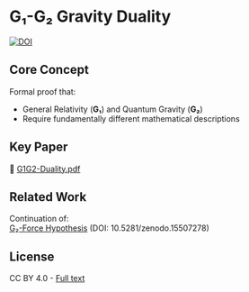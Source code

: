 # G₁-G₂ Gravity Duality

[![DOI](https://zenodo.org/badge/994150244.svg)](https://doi.org/10.5281/zenodo.15579179)

## Core Concept  
Formal proof that:  
- General Relativity (**G₁**) and Quantum Gravity (**G₂**)  
- Require fundamentally different mathematical descriptions  

## Key Paper  
📄 [G1G2-Duality.pdf](https://github.com/ArkOkupski-WAT/G1G2-Gravity-Duality/releases/download/v3.0.1/G1G2-Duality-v3.pdf)  

## Related Work  
Continuation of:  
[G₂-Force Hypothesis](https://github.com/ArkOkupski-WAT/G2-Force-Hypothesis) (DOI: 10.5281/zenodo.15507278)  

## License  
CC BY 4.0 - [Full text](LICENSE)
